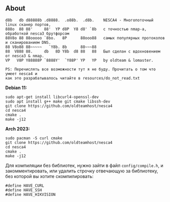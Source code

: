 ## About
```
d8b   db d88888b .d8888.  .o88b.  .d8b.    NESCA4 - Многопоточный linux сканер портов,
888o  88 88'     88'  YP d8P  Y8 d8' `8b   с точностью nmap-а, обработкой nesca3 брутфорсом
88V8o 88 88ooooo `8bo.   8P      88ooo88   самых популярных протоколов и сканированием DNS.
88 V8o88 88~~~~~   `Y8b. 8b      88~~~88    
88  V888 88.     db   8D Y8b  d8 88   88   Был сделан с вдохновением от nesca3 & nmap.
VP   V8P Y88888P `8888Y'  `Y88P' YP   YP   by oldteam & lomaster.
```
```
PS: Перечислять все возможности тут я не буду. Прочитать о том что умеет nesca4 и
как это разрабатывалось читайте в resources/do_not_read.txt
```

**Debian 11:**  
```
sudo apt-get install libcurl4-openssl-dev
sudo apt install g++ make git cmake libssh-dev
git clone https://github.com/oldteamhost/nesca4
cd nesca4
cmake .
make -j12
```

**Arch 2023:**  
```
sudo pacman -S curl cmake
git clone https://github.com/oldteamhost/nesca4
cd nesca4
cmake .
make -j12
```
Для компиляции без библиотек, нужно зайти в файл `config/compile.h`, и закомментировать, или удалить строчку отвечающую за библиотеку, без которой вы хотите скомпилировать:

``` с++
#define HAVE_CURL
#define HAVE_SSH
#define HAVE_HIKVISION
```
